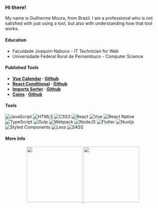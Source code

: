 ### Hi there!
  
  My name is Guilherme Moura, from Brazil. I am a professional who is not satisfied with just using a tool, but also with understanding how that tool works.
  
 #### Education

 - Faculdade Joaquim Nabuco - IT Technician for Web
 - Universidade Federal Rural de Pernambuco - Computer Science
  
  #### Published Tools
  
  - **[Vue Calendar](https://www.npmjs.com/package/@glhrm/vue-calendar) · [Github](https://github.com/glhrmoura/vue-calendar)**
  - **[React Conditional](https://www.npmjs.com/package/@glhrm/react-conditional) · [Github](https://github.com/glhrmoura/react-conditional)**
  - **[Imports Sorter](https://marketplace.visualstudio.com/items?itemName=glhrmoura.imports-sorter) · [Github](https://github.com/glhrmoura/imports-sorter)**
  - **[Coins](https://chrome.google.com/webstore/detail/coins/meebfpmdedodccopjbkcihiecpmiljml) · [Github](https://github.com/glhrmoura/coins)**
  
#### Tools
  
  ![JavaScript](https://img.shields.io/badge/javascript-%23323330.svg?style=for-the-badge&logo=javascript&logoColor=%23F7DF1E)
  ![HTML5](https://img.shields.io/badge/html5-%23E34F26.svg?style=for-the-badge&logo=html5&logoColor=white)
  ![CSS3](https://img.shields.io/badge/css3-%231572B6.svg?style=for-the-badge&logo=css3&logoColor=white)
  ![React](https://img.shields.io/badge/react-%2320232a.svg?style=for-the-badge&logo=react&logoColor=%2361DAFB)
  ![Vue](https://img.shields.io/badge/Vue-35495E?style=for-the-badge&logo=vuedotjs&logoColor=4FC08D)
  ![React Native](https://img.shields.io/badge/react_native-%2320232a.svg?style=for-the-badge&logo=react&logoColor=%2361DAFB)
  ![TypeScript](https://img.shields.io/badge/typescript-%23007ACC.svg?style=for-the-badge&logo=typescript&logoColor=white)
  ![Gulp](https://img.shields.io/badge/GULP-%23CF4647.svg?style=for-the-badge&logo=gulp&logoColor=white)
  ![Webpack](https://img.shields.io/badge/webpack-%238DD6F9.svg?style=for-the-badge&logo=webpack&logoColor=black)
  ![NodeJS](https://img.shields.io/badge/node.js-6DA55F?style=for-the-badge&logo=node.js&logoColor=white)
  ![Flutter](https://img.shields.io/badge/Flutter-%2302569B.svg?style=for-the-badge&logo=Flutter&logoColor=white)
  ![Nuxtjs](https://img.shields.io/badge/Nuxt-002E3B?style=for-the-badge&logo=nuxtdotjs&logoColor=#00DC82)
  ![Styled Components](https://img.shields.io/badge/styled--components-DB7093?style=for-the-badge&logo=styled-components&logoColor=white)
  ![Less](https://img.shields.io/badge/less-2B4C80?style=for-the-badge&logo=less&logoColor=white)
  ![SASS](https://img.shields.io/badge/SASS-hotpink.svg?style=for-the-badge&logo=SASS&logoColor=white)
  
  #### More Info
  
  <div align="center">
    <a href="https://github.com/glhrmoura">
    <img height="180em" src="https://github-readme-stats-git-masterorgs-github-readme-stats-team.vercel.app/api?username=glhrmoura&theme=dark&include_all_commits=true&show_icons=true&rank_icon=github&count_private=true&icon_color=FFFFFF&)](https://github.com/glhrmoura"/>
    <img height="180em" src="https://github-readme-stats.zohan.tech/api/top-langs/?username=glhrmoura&layout=compact&langs_count=7&theme=dark"/>
  </div>
